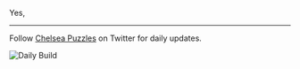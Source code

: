 Yes,

<!-- crisis_item starts -->

<!-- crisis_item ends -->


--- 

Follow [Chelsea Puzzles](https://twitter.com/ChelseaPuzzles) on Twitter for daily updates.

![Daily Build](https://github.com/TheChelsOrg/is_there_a_crisis/workflows/Daily%20Build/badge.svg)
